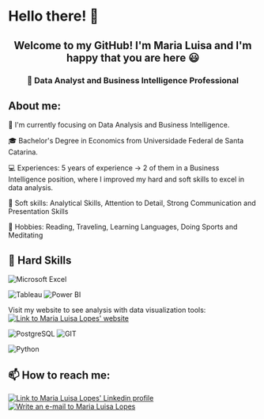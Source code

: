 <h1 align="left">Hello there! 👋</h1>
<h2 align="center">Welcome to my GitHub! I'm Maria Luisa and I'm happy that you are here 😃</h2>

<h3 align="center">🚀 Data Analyst and Business Intelligence Professional</h3>

## About me: 

💬 I'm currently focusing on Data Analysis and Business Intelligence.

🎓 Bachelor's Degree in Economics from Universidade Federal de Santa Catarina.

💻 Experiences: 5 years of experience -> 2 of them in a Business Intelligence position, where I improved my hard and soft skills to excel in data analysis.

🌟 Soft skills: Analytical Skills, Attention to Detail, Strong Communication and Presentation Skills

🎲 Hobbies: Reading, Traveling, Learning Languages, Doing Sports and Meditating 

## 🔧 Hard Skills

![Microsoft Excel](https://img.shields.io/badge/Microsoft_Excel-217346?style=for-the-badge&logo=microsoft-excel&logoColor=white)

![Tableau](https://img.shields.io/badge/Tableau-E97627.svg?style=for-the-badge&logo=Tableau&logoColor=white)
![Power BI](https://img.shields.io/badge/Power%20BI-F2C811.svg?style=for-the-badge&logo=Power-BI&logoColor=black)

 Visit my website to see analysis with data visualization tools: [![Link to Maria Luisa Lopes' website](https://img.shields.io/badge/website-000000?style=for-the-badge&logo=About.me&logoColor=white)](https://sites.google.com/view/maria-luisa-flopes)

![PostgreSQL](https://img.shields.io/badge/PostgreSQL-4169E1.svg?style=for-the-badge&logo=PostgreSQL&logoColor=white)
![GIT](https://img.shields.io/badge/Git-F05032.svg?style=for-the-badge&logo=Git&logoColor=white)

![Python](https://img.shields.io/badge/Python-3776AB?style=for-the-badge&logo=python&logoColor=white)

## 📫 How to reach me:

[![Link to Maria Luisa Lopes' Linkedin profile](https://img.shields.io/badge/LinkedIn-0A66C2.svg?style=for-the-badge&logo=LinkedIn&logoColor=white)](https://www.linkedin.com/in/maria-luisa-flopes/)
[![Write an e-mail to Maria Luisa Lopes](https://img.shields.io/badge/Gmail-EA4335.svg?style=for-the-badge&logo=Gmail&logoColor=white)](mailto:luisa.lopes.96@gmail.com)
